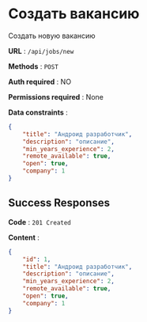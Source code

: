 # Создать вакансию

Создать новую вакансию

**URL** : `/api/jobs/new`

**Methods** : `POST`

**Auth required** : NO

**Permissions required** : None

**Data constraints** : 
```json
{
    "title": "Андроид разработчик",
    "description": "описание",
    "min_years_experience": 2,
    "remote_available": true,
    "open": true,
    "company": 1
}
```

## Success Responses

**Code** : `201 Created`

**Content** : 

```json
{
    "id": 1,
    "title": "Андроид разработчик",
    "description": "описание",
    "min_years_experience": 2,
    "remote_available": true,
    "open": true,
    "company": 1
}
```